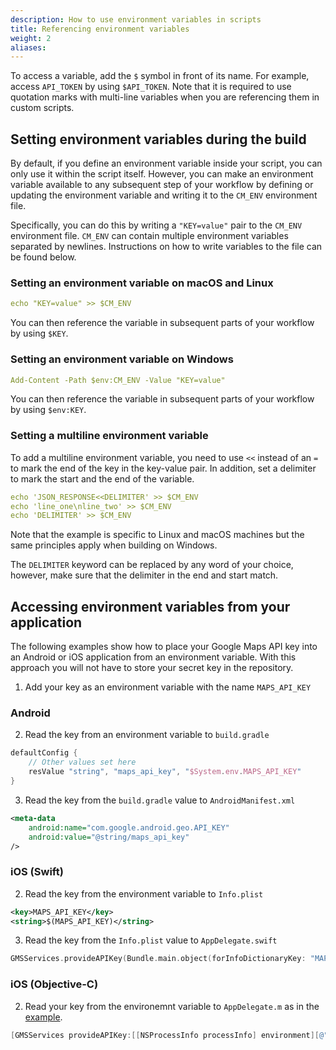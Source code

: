 ```yaml
---
description: How to use environment variables in scripts
title: Referencing environment variables
weight: 2
aliases:
---
```


To access a variable, add the `$` symbol in front of its name. For example, access `API_TOKEN` by using `$API_TOKEN`. Note that it is required to use quotation marks with multi-line variables when you are referencing them in custom scripts.

## Setting environment variables during the build

By default, if you define an environment variable inside your script, you can only use it within the script itself. However, you can make an environment variable available to any subsequent step of your workflow by defining or updating the environment variable and writing it to the `CM_ENV` environment file.

Specifically, you can do this by writing a `"KEY=value"` pair to the `CM_ENV` environment file. `CM_ENV` can contain multiple environment variables separated by newlines. Instructions on how to write variables to the file can be found below.

### Setting an environment variable on macOS and Linux

```yaml
echo "KEY=value" >> $CM_ENV
```

You can then reference the variable in subsequent parts of your workflow by using `$KEY`.

### Setting an environment variable on Windows

```yaml
Add-Content -Path $env:CM_ENV -Value "KEY=value"
```

You can then reference the variable in subsequent parts of your workflow by using `$env:KEY`.

### Setting a multiline environment variable

To add a multiline environment variable, you need to use `<<` instead of an `=` to mark the end of the key in the key-value pair. In addition, set a delimiter to mark the start and the end of the variable.

```yaml
echo 'JSON_RESPONSE<<DELIMITER' >> $CM_ENV
echo 'line_one\nline_two' >> $CM_ENV
echo 'DELIMITER' >> $CM_ENV
```

Note that the example is specific to Linux and macOS machines but the same principles apply when building on Windows.

The `DELIMITER` keyword can be replaced by any word of your choice, however, make sure that the delimiter in the end and start match.

## Accessing environment variables from your application

The following examples show how to place your Google Maps API key into an Android or iOS application from an environment variable. With this approach you will not have to store your secret key in the repository.

1. Add your key as an environment variable with the name `MAPS_API_KEY`

### Android

2. Read the key from an environment variable to `build.gradle`

```gradle
defaultConfig {
    // Other values set here
    resValue "string", "maps_api_key", "$System.env.MAPS_API_KEY"
}
```

3. Read the key from the `build.gradle` value to `AndroidManifest.xml`

```xml
<meta-data
    android:name="com.google.android.geo.API_KEY"
    android:value="@string/maps_api_key"
/>
```

### iOS (Swift)

2. Read the key from the environment variable to `Info.plist`

```xml
<key>MAPS_API_KEY</key>
<string>$(MAPS_API_KEY)</string>
```

3. Read the key from the `Info.plist` value to `AppDelegate.swift`

```swift
GMSServices.provideAPIKey(Bundle.main.object(forInfoDictionaryKey: "MAPS_API_KEY") as? String ?? "")
```

### iOS (Objective-C)

2.  Read your key from the environemnt variable to `AppDelegate.m` as in the [example](https://github.com/flutter/plugins/blob/master/packages/google_maps_flutter/google_maps_flutter/example/ios/Runner/AppDelegate.m).

```objective-c
[GMSServices provideAPIKey:[[NSProcessInfo processInfo] environment][@"MAPS_API_KEY"]];
```
